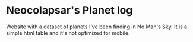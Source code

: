 # Neocolapsar's Planet log

Website with a dataset of planets I've been finding in No Man's Sky.
It is a simple html table and it's not optimized for mobile.

